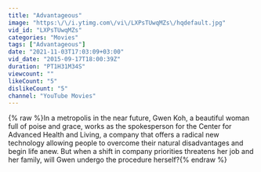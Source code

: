 ```yaml
---
title: "Advantageous"
image: "https:\/\/i.ytimg.com\/vi\/LXPsTUwqMZs\/hqdefault.jpg"
vid_id: "LXPsTUwqMZs"
categories: "Movies"
tags: ["Advantageous"]
date: "2021-11-03T17:03:09+03:00"
vid_date: "2015-09-17T18:00:39Z"
duration: "PT1H31M34S"
viewcount: ""
likeCount: "5"
dislikeCount: "5"
channel: "YouTube Movies"
---
```

{% raw %}In a metropolis in the near future, Gwen Koh, a beautiful woman full of poise and grace, works as the spokesperson for the Center for Advanced Health and Living, a company that offers a radical new technology allowing people to overcome their natural disadvantages and begin life anew. But when a shift in company priorities threatens her job and her family, will Gwen undergo the procedure herself?{% endraw %}
